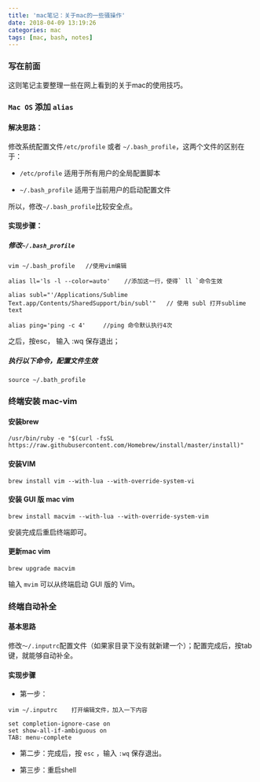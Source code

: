 ```yaml
---
title: 'mac笔记：关于mac的一些骚操作'
date: 2018-04-09 13:19:26
categories: mac
tags: [mac, bash, notes] 
---
```


### 写在前面

这则笔记主要整理一些在网上看到的关于mac的使用技巧。

### `Mac OS` 添加 `alias`

#### 解决思路：

修改系统配置文件`/etc/profile` 或者 `~/.bash_profile`，这两个文件的区别在于：

* `/etc/profile` 适用于所有用户的全局配置脚本

* `~/.bash_profile` 适用于当前用户的启动配置文件

所以，修改`~/.bash_profile`比较安全点。

<!--more-->

#### 实现步骤：

##### 修改`~/.bash_profile`

```
vim ~/.bash_profile   //使用vim编辑

alias ll='ls -l --color=auto'    //添加这一行，使得` ll `命令生效

alias subl="'/Applications/Sublime Text.app/Contents/SharedSupport/bin/subl'"   // 使用 subl 打开sublime text

alias ping='ping -c 4'     //ping 命令默认执行4次

```

之后，按esc， 输入 :wq 保存退出；

##### 执行以下命令，配置文件生效

```
source ~/.bath_profile 
```

### 终端安装 mac-vim

#### 安装brew

```
/usr/bin/ruby -e "$(curl -fsSL https://raw.githubusercontent.com/Homebrew/install/master/install)"

```

#### 安装VIM

```
brew install vim --with-lua --with-override-system-vi

```

#### 安装 GUI 版 mac vim

```
brew install macvim --with-lua --with-override-system-vim
```

安装完成后重启终端即可。

#### 更新mac vim

```
brew upgrade macvim
```

输入 `mvim` 可以从终端启动 GUI 版的 Vim。


### 终端自动补全

#### 基本思路

修改`～/.inputrc`配置文件（如果家目录下没有就新建一个）；配置完成后，按tab键，就能够自动补全。

#### 实现步骤

- 第一步：

```
vim ~/.inputrc    打开编辑文件，加入一下内容

set completion-ignore-case on
set show-all-if-ambiguous on
TAB: menu-complete
```

- 第二步：完成后，按 `esc` ，输入 `:wq` 保存退出。

- 第三步：重启shell

